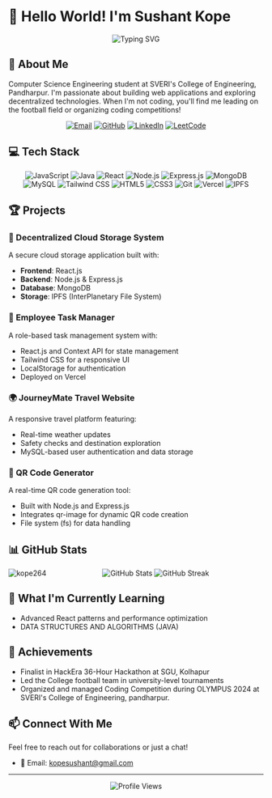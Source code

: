 # 👋 Hello World! I'm Sushant Kope

<div align="center">
  <img src="https://readme-typing-svg.herokuapp.com?font=Fira+Code&weight=600&size=28&duration=3000&pause=1000&color=3178C6&center=true&vCenter=true&random=false&width=500&lines=Full+Stack+Developer;MERN+Stack+Enthusiast;Decentralized+Systems+Builder;Open+Source+Contributor" alt="Typing SVG" />
</div>

## 🚀 About Me

Computer Science Engineering student at SVERI's College of Engineering, Pandharpur. I'm passionate about building web applications and exploring decentralized technologies. When I'm not coding, you'll find me leading on the football field or organizing coding competitions!

<div align="center">
  <a href="mailto:kopesushant@gmail.com"><img src="https://img.shields.io/badge/Email-kopesushant%40gmail.com-D14836?style=for-the-badge&logo=gmail&logoColor=white" alt="Email" /></a>
  <a href="https://github.com/sushant-kope"><img src="https://img.shields.io/badge/GitHub-sushant--kope-181717?style=for-the-badge&logo=github&logoColor=white" alt="GitHub" /></a>
  <a href="[https://www.linkedin.com/in/sushant-kope](https://www.linkedin.com/in/sushant-kope-a4a88a289/)"><img src="https://img.shields.io/badge/LinkedIn-sushant--kope-0077B5?style=for-the-badge&logo=linkedin&logoColor=white" alt="LinkedIn" /></a>
  <a href="https://leetcode.com/u/sushant_0011/" target="_blank">
    <img src="https://img.shields.io/badge/LeetCode-FFA116?style=for-the-badge&logo=leetcode&logoColor=black" alt="LeetCode" />
  </a>
</div>

## 💻 Tech Stack

<div align="center">
  <img src="https://img.shields.io/badge/JavaScript-F7DF1E?style=for-the-badge&logo=javascript&logoColor=black" alt="JavaScript" />
  <img src="https://img.shields.io/badge/Java-ED8B00?style=for-the-badge&logo=openjdk&logoColor=white" alt="Java" />
  <img src="https://img.shields.io/badge/React-20232A?style=for-the-badge&logo=react&logoColor=61DAFB" alt="React" />
  <img src="https://img.shields.io/badge/Node.js-339933?style=for-the-badge&logo=nodedotjs&logoColor=white" alt="Node.js" />
  <img src="https://img.shields.io/badge/Express.js-000000?style=for-the-badge&logo=express&logoColor=white" alt="Express.js" />
  <img src="https://img.shields.io/badge/MongoDB-4EA94B?style=for-the-badge&logo=mongodb&logoColor=white" alt="MongoDB" />
  <img src="https://img.shields.io/badge/MySQL-4479A1?style=for-the-badge&logo=mysql&logoColor=white" alt="MySQL" />
  <img src="https://img.shields.io/badge/Tailwind_CSS-38B2AC?style=for-the-badge&logo=tailwind-css&logoColor=white" alt="Tailwind CSS" />
  <img src="https://img.shields.io/badge/HTML5-E34F26?style=for-the-badge&logo=html5&logoColor=white" alt="HTML5" />
  <img src="https://img.shields.io/badge/CSS3-1572B6?style=for-the-badge&logo=css3&logoColor=white" alt="CSS3" />
  <img src="https://img.shields.io/badge/Git-F05032?style=for-the-badge&logo=git&logoColor=white" alt="Git" />
  <img src="https://img.shields.io/badge/Vercel-000000?style=for-the-badge&logo=vercel&logoColor=white" alt="Vercel" />
  <img src="https://img.shields.io/badge/IPFS-65C2CB?style=for-the-badge&logo=ipfs&logoColor=white" alt="IPFS" />
</div>

## 🏆 Projects

### 🔐 Decentralized Cloud Storage System
A secure cloud storage application built with:
- **Frontend**: React.js
- **Backend**: Node.js & Express.js
- **Database**: MongoDB
- **Storage**: IPFS (InterPlanetary File System)

### 📝 Employee Task Manager
A role-based task management system with:
- React.js and Context API for state management
- Tailwind CSS for a responsive UI
- LocalStorage for authentication
- Deployed on Vercel

### 🌍 JourneyMate Travel Website
A responsive travel platform featuring:
- Real-time weather updates
- Safety checks and destination exploration
- MySQL-based user authentication and data storage

### 📱 QR Code Generator
A real-time QR code generation tool:
- Built with Node.js and Express.js
- Integrates qr-image for dynamic QR code creation
- File system (fs) for data handling

## 📊 GitHub Stats

<div align="center">
  <img src="https://github-readme-stats.vercel.app/api?username=kope264&show_icons=true&theme=tokyonight" alt="GitHub Stats" />
 <img src="https://github-readme-streak-stats.herokuapp.com/?user=kope264&theme=tokyonight" alt="GitHub Streak" />

 <img align="left" src="https://github-readme-stats.vercel.app/api/top-langs?username=kope264&show_icons=true&locale=en&layout=compact" alt="kope264" />




</div>

## 🌱 What I'm Currently Learning

- Advanced React patterns and performance optimization
- DATA STRUCTURES AND ALGORITHMS (JAVA)

## 🏅 Achievements

- Finalist in HackEra 36-Hour Hackathon at SGU, Kolhapur
- Led the College football team in university-level tournaments
- Organized and managed Coding Competition during OLYMPUS 2024 at SVERI's College of Engineering, pandharpur.

## 📫 Connect With Me

Feel free to reach out for collaborations or just a chat!
- 📧 Email: kopesushant@gmail.com

---

<div align="center">
  <img src="https://komarev.com/ghpvc/?username=sushant-kope&color=blue" alt="Profile Views" />
</div>
